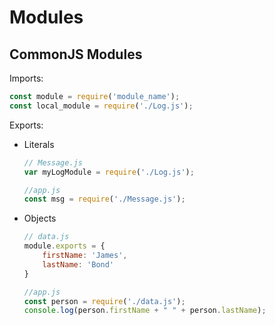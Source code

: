 # Modules

## CommonJS Modules

Imports:

```js
const module = require('module_name');
const local_module = require('./Log.js');
```

Exports:

- Literals

    ```js
    // Message.js
    var myLogModule = require('./Log.js');

    //app.js
    const msg = require('./Message.js');
    ```

- Objects

    ```js
    // data.js
    module.exports = {
        firstName: 'James',
        lastName: 'Bond'
    }

    //app.js
    const person = require('./data.js');
    console.log(person.firstName + " " + person.lastName);
    ```
